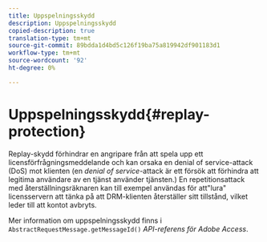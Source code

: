 ```yaml
---
title: Uppspelningsskydd
description: Uppspelningsskydd
copied-description: true
translation-type: tm+mt
source-git-commit: 89bdda1d4bd5c126f19ba75a819942df901183d1
workflow-type: tm+mt
source-wordcount: '92'
ht-degree: 0%

---
```



# Uppspelningsskydd{#replay-protection}

Replay-skydd förhindrar en angripare från att spela upp ett licensförfrågningsmeddelande och kan orsaka en denial of service-attack (DoS) mot klienten (en *denial of service*-attack är ett försök att förhindra att legitima användare av en tjänst använder tjänsten.) En repetitionsattack med återställningsräknaren kan till exempel användas för att&quot;lura&quot; licensservern att tänka på att DRM-klienten återställer sitt tillstånd, vilket leder till att kontot avbryts.

Mer information om uppspelningsskydd finns i `AbstractRequestMessage.getMessageId()` *API-referens för Adobe Access*.
